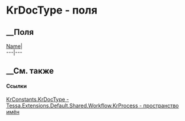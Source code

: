 # KrDocType - поля
##  __Поля
[Name](F_Tessa_Extensions_Default_Shared_Workflow_KrProcess_KrConstants_KrDocType_Name.htm)|  
---|---  
## __См. также
#### Ссылки
[KrConstants.KrDocType -
](T_Tessa_Extensions_Default_Shared_Workflow_KrProcess_KrConstants_KrDocType.htm)
[Tessa.Extensions.Default.Shared.Workflow.KrProcess - пространство
имён](N_Tessa_Extensions_Default_Shared_Workflow_KrProcess.htm)
